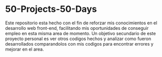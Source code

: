 # 50-Projects-50-Days
Este repositorio esta hecho con el fin de reforzar mis conocimientos en el desarrollo web front-end, facilitando mis oportunidades de conseguir empleo en esta misma area de momento.
Un objetivo secundario de este proyecto personal es ver otros codigos hechos y analizar como fueron desarrollados comparandolos con mis codigos para encontrar errores y mejorar en el area.

